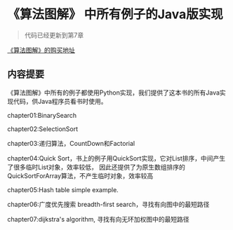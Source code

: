 # 《算法图解》 中所有例子的Java版实现

>代码已经更新到第7章

[《算法图解》的购买地址](https://item.jd.com/12148832.html)


## 内容提要

《算法图解》中所有的例子都使用Python实现，我们提供了这本书的所有Java实现代码，供Java程序员看书时使用。

chapter01:BinarySearch

chapter02:SelectionSort

chapter03:递归算法，CountDown和Factorial

chapter04:Quick Sort，书上的例子用QuickSort实现，它对List排序，中间产生了很多临时List对象，效率较低，
          因此还提供了为原生数组排序的QuickSortForArray算法，不产生临时对象，效率较高
          
chapter05:Hash table simple example.

chapter06:广度优先搜索 breadth-first search，寻找有向图中的最短路径

chapter07:dijkstra's algorithm, 寻找有向无环加权图中的最短路径
          